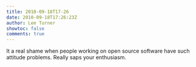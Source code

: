 ```yaml
---
title: 2010-09-18T17-26
date: 2010-09-18T17:26:23Z
author: Lee Turner
showtoc: false
comments: true
---
```


It a real shame when people working on open source software have such attitude problems. Really saps your enthusiasm.

